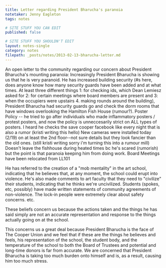 ```yaml
---
title: Letter regarding President Bharucha's paranoia
notetaker: Jenny Eagleton
tags: notes

# SITE STUFF YOU CAN EDIT
published: false

# SITE STUFF YOU SHOULDN'T EDIT
layout: notes-single
category: notes
filepath: _posts/notes/2013-02-13-bharucha-letter.md
---
```


An open letter to the community regarding our concern about President Bharucha's mounting paranoia:
Increasingly President Bharucha is showing us that he is very paranoid. He has increased building security (#s here, does anyone know how many security guards have been added and at what times. At least three different things 1: for checking ids, which Dean Lemiesz asked for 2: for certain meetings where board members are present and 3: when the occupiers were upstairs 4. making rounds around the building), 
President Bharucha had security guards go and check the dorm rooms that have windows overlooking the Hamilton Fish House (rumour?).
Poster Policy -- he tried to go after individuals who made inflammatory posters / protest posters, and now the policy is unneccesarily strict on ALL types of posters.
I heard he checks the save cooper facebook like every night that is also a rumor (kristi writing this hello)
New cameras were installed today (2/19) on at least the 2nd floor--not sure details but they look fancier than the old ones. (still kristi writing sorry i'm turning this into a rumour mill)
Doesn't leave the fishhouse during heated times bc he's scared (rumorish) but the point is that paranoia keeping him from doing work.
Board Meetings have been relocated from LL101



He has referred to the creation of a "mob mentality" in the art school, indicating that he believes that, at any moment, the school could erupt into violence. He's also made comments to art faculty that they need to "civilize" their students, indicating that he thinks we're uncivilized. Students (spokes, etc, possibly) have made written statements of community agreements of non-violence. The lock-in people were extremely clear about safety concerns. etc. 

These beliefs concern us because the actions taken and the things he has said simply are not an accurate representation and response to the things actually going on at the school. 

This concerns us a great deal because President Bharucha is the face of The Cooper Union and we feel that if these are the things he believes and feels, his representation of the school, the student body, and the temperature of the school to both the Board of Trustees and potential and long-time donors is far from accurate. We are concerned that President Bharucha is taking too much burden onto himself and is, as a result, causing him too much stress.